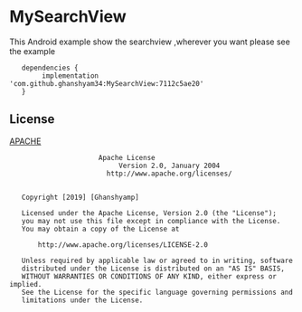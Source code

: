 # MySearchView
This Android example  show the searchview ,wherever you want please see the example



       dependencies {
	        implementation 'com.github.ghanshyam34:MySearchView:7112c5ae20'
	   }    
 

## License
[APACHE](https://github.com/ghanshyam34/MySearchView/blob/master/LICENSE)

```
                      Apache License
                           Version 2.0, January 2004
                        http://www.apache.org/licenses/
  

   Copyright [2019] [Ghanshyamp]

   Licensed under the Apache License, Version 2.0 (the "License");
   you may not use this file except in compliance with the License.
   You may obtain a copy of the License at

       http://www.apache.org/licenses/LICENSE-2.0

   Unless required by applicable law or agreed to in writing, software
   distributed under the License is distributed on an "AS IS" BASIS,
   WITHOUT WARRANTIES OR CONDITIONS OF ANY KIND, either express or implied.
   See the License for the specific language governing permissions and
   limitations under the License.
```
